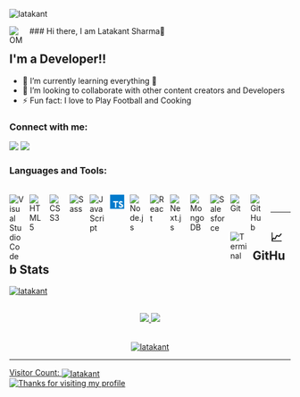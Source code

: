<p align="left"> <img src="https://komarev.com/ghpvc/?username=latakant&label=Profile%20views&color=0e75b6&style=flat" alt="latakant" /> </p>
<img align="left" alt="OM" width="26px" src="https://svgsilh.com/svg/884267.svg" style="padding-right:10px;" /> ### Hi there, I am Latakant Sharma👋

## I'm a Developer!!
- 🌱 I’m currently learning everything 🤣
- 👯 I’m looking to collaborate with other content creators and Developers
- ⚡ Fun fact: I love to Play Football and Cooking

### Connect with me:
<a href="https://www.linkedin.com/in/latakant-sharma-6ab4031a3/" target="_blank"><img src="https://img.shields.io/badge/-LinkedIn-%230077B5?style=for-the-badge&logo=linkedin&logoColor=white" target="_blank"></a> 
<a href="https://www.instagram.com/ipsycho.1993/" target="_blank"><img src="https://img.shields.io/badge/-Instagram-%23E4405F?style=for-the-badge&logo=instagram&logoColor=white" target="_blank"></a>
<br />
### Languages and Tools:
<div style="display: inline_block"><br>
  <img align="left" alt="Visual Studio Code" width="26px" src="https://cdn.jsdelivr.net/gh/devicons/devicon/icons/vscode/vscode-original.svg" style="padding-right:10px;" />
  <img align="left" alt="HTML5" width="26px" src="https://cdn.jsdelivr.net/gh/devicons/devicon/icons/html5/html5-original.svg" style="padding-right:10px;" />
  <img align="left" alt="CSS3" width="26px" src="https://cdn.jsdelivr.net/gh/devicons/devicon/icons/css3/css3-original.svg" style="padding-right:10px;" />
  <img align="left" alt="Sass" width="26px" src="https://cdn.jsdelivr.net/gh/devicons/devicon/icons/sass/sass-original.svg" style="padding-right:10px;" />
  <img align="left" alt="JavaScript" width="26px" src="https://cdn.jsdelivr.net/gh/devicons/devicon/icons/javascript/javascript-original.svg" style="padding-right:10px;" />
  <img align="left" alt="TypeScript" width="26px" src="https://raw.githubusercontent.com/devicons/devicon/master/icons/typescript/typescript-plain.svg" style="padding-right:10px;" />
  <img align="left" alt="Node.js" width="26px" src="https://cdn.jsdelivr.net/gh/devicons/devicon/icons/nodejs/nodejs-original.svg" style="padding-right:10px;" />
  <img align="left" alt="React" width="26px" src="https://cdn.jsdelivr.net/gh/devicons/devicon/icons/react/react-original.svg" style="padding-right:10px;" />
  <img align="left" alt="Next.js" width="26px" src="https://cdn.worldvectorlogo.com/logos/next-js.svg" style="padding-right:10px;" />
  <img align="left" alt="MongoDB" width="26px" src="https://cdn.jsdelivr.net/gh/devicons/devicon/icons/mongodb/mongodb-original.svg" style="padding-right:10px;" />
  <img align="left" alt="Salesforce" width="26px" src="https://www.svgrepo.com/show/303235/salesforce-2-logo.svg" style="padding-right:10px;" />
  <img align="left" alt="Git" width="26px" src="https://cdn.jsdelivr.net/gh/devicons/devicon/icons/git/git-original.svg" style="padding-right:10px;" />
  <img align="left" alt="GitHub" width="26px" src="https://www.svgrepo.com/show/217753/github.svg" style="padding-right:10px;" />
  <img align="left" alt="Terminal" width="30px" src="https://www.svgrepo.com/show/362176/terminal.svg" style="padding-right:10px;"/>
  </div>
<br />

---
<h2> &#x1f4c8; GitHub Stats </h2>
<p align="left"> <a href="https://github.com/latakant"><img src="https://github-profile-trophy.vercel.app/?username=latakant&theme=onedark" alt="latakant" /></a> </p>

<br/>
<div align="center">
  <a href="https://github.com/latakant">
  <img height="165em" src="https://github-readme-stats.vercel.app/api?username=latakant&show_icons=true&theme=dracula&include_all_commits=true&count_private=true"/>
  <img height="165em" src="https://github-readme-stats.vercel.app/api/top-langs/?username=latakant&layout=compact&langs_count=7&theme=dracula"/>
</div>
<br/>
<div align="center">
  <p><img align="center" src="https://github-readme-streak-stats.herokuapp.com/?user=latakant&theme=radical" alt="latakant" /></p>
</div>

  ---
Visitor Count: <img align="center" src="https://profile-counter.glitch.me/latakant/count.svg" alt="latakant" />
<br>
<img height="120" alt="Thanks for visiting my profile" width="100%" src="https://github.com/dibyendu415/dibyendu415/blob/master/marquee.svg" />
<br>

[instagram]: https://www.instagram.com/ipsycho.1993/
[linkedin]: https://www.linkedin.com/in/latakant-sharma-6ab4031a3/

